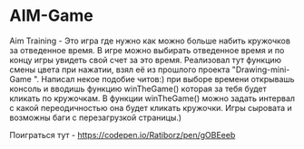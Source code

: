 # AIM-Game
Aim Training - Это игра где нужно как можно больше набить кружочков за отведенное время. В игре можно выбирать отведенное время и по концу игры увидеть свой счет за это время. Реализовал тут функцию смены цвета при нажатии, взял её из прошлого проекта "Drawing-mini-Game ". Написал некое подобие читов:) при выборе времени открывашь консоль и вводишь функцию winTheGame() которая за тебя будет кликать по кружочкам. В функции winTheGame() можно задать интервал с какой переодичностью она будет кликать кружочки. Игры сыровата и возможны баги с перезагрузкой страницы.)

Поиграться тут - https://codepen.io/Ratiborz/pen/gOBEeeb 
